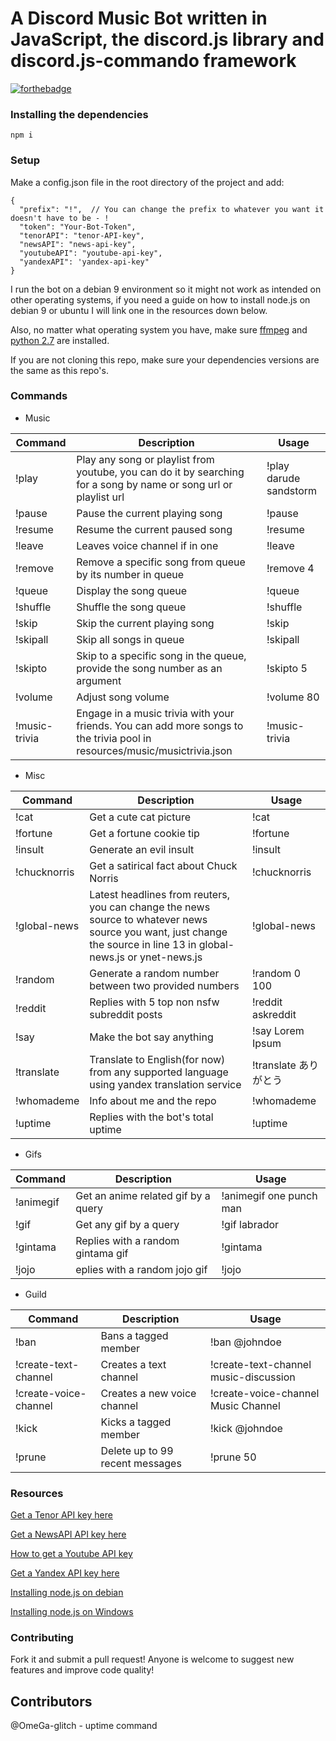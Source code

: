 # A Discord Music Bot written in JavaScript, the discord.js library and discord.js-commando framework

[![forthebadge](https://forthebadge.com/images/badges/made-with-javascript.svg)](https://forthebadge.com)

### Installing the dependencies

`npm i`

### Setup

Make a config.json file in the root directory of the project and add:

```
{
  "prefix": "!",  // You can change the prefix to whatever you want it doesn't have to be - !
  "token": "Your-Bot-Token",
  "tenorAPI": "tenor-API-key",
  "newsAPI": "news-api-key",
  "youtubeAPI": "youtube-api-key",
  "yandexAPI": 'yandex-api-key"
}
```

I run the bot on a debian 9 environment so it might not work as intended on other operating systems, if you need a guide on how to install node.js on debian 9 or ubuntu I will link one in the resources down below.

Also, no matter what operating system you have, make sure [ffmpeg](https://www.ffmpeg.org/download.html) and [python 2.7](https://www.python.org/downloads/) are installed.

If you are not cloning this repo, make sure your dependencies versions are the same as this repo's.

### Commands

- Music

|   Command    |   Description | Usage   |
| -----             |    ------           | -----          |
|!play              | Play any song or playlist from youtube, you can do it by searching for a song by name or song url or playlist url             | !play darude sandstorm    |
|!pause              | Pause the current playing song   | !pause          |
|!resume              |Resume the current paused song  |!resume           |
|!leave              | Leaves voice channel if in one              |!leave           |
|!remove              | Remove a specific song from queue by its number in queue |!remove 4           |
|!queue             | Display the song queue              |!queue           |
|!shuffle              |Shuffle the song queue               |!shuffle           |
|!skip              |Skip the current playing song               |!skip           |
|!skipall              |Skip all songs in queue               | !skipall          |
|!skipto              |Skip to a specific song in the queue, provide the song number as an argument   | !skipto 5  |
|!volume              |Adjust song volume                                                             |!volume 80  |
|!music-trivia        |Engage in a music trivia with your friends. You can add more songs to the trivia pool in resources/music/musictrivia.json|!music-trivia|


- Misc

|   Command    |   Description | Usage     |
| -----        |    ------     | -----     |
| !cat             | Get a cute cat picture              | !cat             |
| !fortune             | Get a fortune cookie tip              |   !fortune        |
| !insult             | Generate an evil insult        | !insult |
| !chucknorris       | Get a satirical fact about Chuck Norris  | !chucknorris|
| !global-news             | Latest headlines from reuters, you can change the news source to whatever news source you want, just change the source in line 13 in global-news.js or ynet-news.js| !global-news         |
| !random             | Generate a random number between two provided numbers              |!random 0 100           |
| !reddit             | Replies with 5 top non nsfw subreddit posts   | !reddit askreddit          |
| !say             |  Make the bot say anything             |!say Lorem Ipsum       |
| !translate             | Translate to English(for now) from any supported language using yandex translation service|!translate ありがとう           |
| !whomademe             |  Info about me and the repo       | !whomademe          |
| !uptime      | Replies with the bot's total uptime | !uptime |

- Gifs

|   Command    |   Description | Usage     |
| -----        |    ------     | -----     |
|!animegif              | Get an anime related gif by a query               |!animegif one punch man           |
|!gif              | Get any gif by a query              |!gif labrador           |
|!gintama              |Replies with a random gintama gif               |!gintama              |
|!jojo              |eplies with a random jojo gif               |!jojo             |

- Guild

|   Command    |   Description | Usage     |
| -----        |    ------     | --------------    |
| !ban             | Bans a tagged member              | !ban @johndoe          |
| !create-text-channel             | Creates a text channel              | !create-text-channel music-discussion          |
| !create-voice-channel             | Creates a new voice channel              | !create-voice-channel Music Channel         |
| !kick             | Kicks a tagged member              | !kick @johndoe          |
| !prune               | Delete up to 99 recent messages              | !prune 50          |

### Resources

[Get a Tenor API key here](https://tenor.com/developer/keyregistration)

[Get a NewsAPI API key here](https://newsapi.org/)

[How to get a Youtube API key](https://developers.google.com/youtube/v3/getting-started)

[Get a Yandex API key here](https://translate.yandex.com/developers/keys)

[Installing node.js on debian](https://www.digitalocean.com/community/tutorials/how-to-set-up-a-node-js-application-for-production-on-debian-9)

[Installing node.js on Windows](https://treehouse.github.io/installation-guides/windows/node-windows.html)

### Contributing

Fork it and submit a pull request!
Anyone is welcome to suggest new features and improve code quality!

## Contributors
@OmeGa-glitch - uptime command
